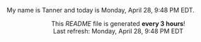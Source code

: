 My name is Tanner and today is Monday, April 28, 9:48 PM EDT.

<p align="center">This <i>README</i> file is generated <b>every 3 hours</b>!</br>Last refresh: Monday, April 28, 9:48 PM EDT<br /></p>
